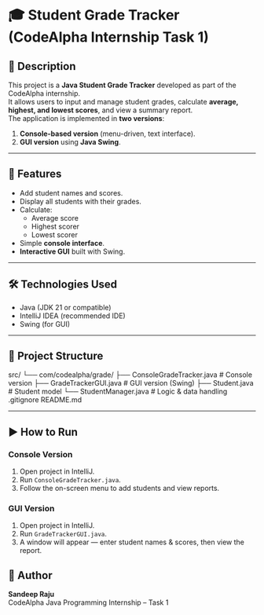# 🎓 Student Grade Tracker (CodeAlpha Internship Task 1)

## 📌 Description
This project is a **Java Student Grade Tracker** developed as part of the CodeAlpha internship.  
It allows users to input and manage student grades, calculate **average, highest, and lowest scores**, and view a summary report.  
The application is implemented in **two versions**:
1. **Console-based version** (menu-driven, text interface).
2. **GUI version** using **Java Swing**.

---

## 🚀 Features
- Add student names and scores.
- Display all students with their grades.
- Calculate:
  - Average score
  - Highest scorer
  - Lowest scorer
- Simple **console interface**.
- **Interactive GUI** built with Swing.

---

## 🛠️ Technologies Used
- Java (JDK 21 or compatible)
- IntelliJ IDEA (recommended IDE)
- Swing (for GUI)

---

## 📂 Project Structure
src/
└── com/codealpha/grade/
├── ConsoleGradeTracker.java # Console version
├── GradeTrackerGUI.java # GUI version (Swing)
├── Student.java # Student model
└── StudentManager.java # Logic & data handling
.gitignore
README.md

---

## ▶️ How to Run

### Console Version
1. Open project in IntelliJ.
2. Run `ConsoleGradeTracker.java`.
3. Follow the on-screen menu to add students and view reports.

### GUI Version
1. Open project in IntelliJ.
2. Run `GradeTrackerGUI.java`.
3. A window will appear — enter student names & scores, then view the report.

## 📌 Author
**Sandeep Raju**  
CodeAlpha Java Programming Internship – Task 1


